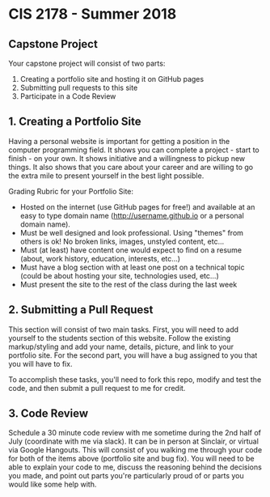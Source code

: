 # CIS 2178 - Summer 2018
## Capstone Project
Your capstone project will consist of two parts:
1. Creating a portfolio site and hosting it on GitHub pages
2. Submitting pull requests to this site
3. Participate in a Code Review


## 1. Creating a Portfolio Site
Having a personal website is important for getting a position in the computer programming field. 
It shows you can complete a project - start to finish - on your own. It shows initiative and a 
willingness to pickup new things. It also shows that you care about your career and are willing to
go the extra mile to present yourself in the best light possible.

Grading Rubric for your Portfolio Site:
* Hosted on the internet (use GitHub pages for free!) and available at an easy to type domain name (http://username.github.io or a personal domain name).
* Must be well designed and look professional. Using "themes" from others is ok! No broken links, images, unstyled content, etc...
* Must (at least) have content one would expect to find on a resume (about, work history, education, interests, etc...)
* Must have a blog section with at least one post on a technical topic (could be about hosting your site, technologies used, etc...)
* Must present the site to the rest of the class during the last week


## 2. Submitting a Pull Request
This section will consist of two main tasks. First, you will need to add yourself to the students section 
of this website. Follow the existing markup/styling and add your name, details, picture, and link to your portfolio site.
For the second part, you will have a bug assigned to you that you will have to fix.

To accomplish these tasks, you'll need to fork this repo, modify and test the code, and then submit a pull 
request to me for credit.


## 3. Code Review
Schedule a 30 minute code review with me sometime during the 2nd half of July (coordinate with me via slack). 
It can be in person at Sinclair, or 
virtual via Google Hangouts. This will consist of you walking me through your code for both of the items above
(portfolio site and bug fix). You will need to be able to explain your code to me, discuss the reasoning behind
the decisions you made, and point out parts you're particularly proud of or parts you would like some help with. 
